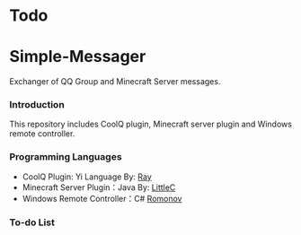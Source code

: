 # Todo

# Simple-Messager
Exchanger of QQ Group and Minecraft Server messages.

### Introduction
This repository includes CoolQ plugin, Minecraft server plugin and Windows remote controller.

### Programming Languages
* CoolQ Plugin: Yi Language By: [Ray](https://www.r-ay.cn/ "前往Ray的博客")
* Minecraft Server Plugin：Java By: [LittleC](https://xiaoc.ml/ "前往小C的站点")
* Windows Remote Controller：C# [Romonov](http://www.romonov.com/ "前往浅墨小站") 

### To-do List

